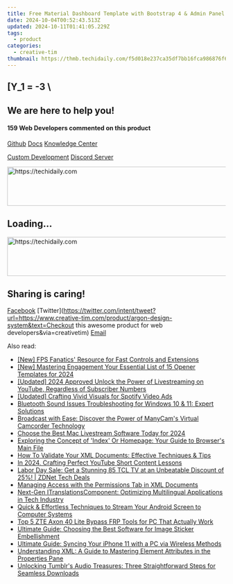 ```yaml
---
title: Free Material Dashboard Template with Bootstrap 4 & Admin Panel - Creative Tim
date: 2024-10-04T00:52:43.513Z
updated: 2024-10-11T01:41:05.229Z
tags:
  - product
categories:
  - creative-tim
thumbnail: https://thmb.techidaily.com/f5d018e237ca35df7bb16fca986876f6ddcdb7436b36eba79522a3c2c30bdf0b.jpg
---
```


## \[Y_1 = -3 \

## We are here to help you!

#### 159 Web Developers commented on this product

[Github](https://github.com/creativetimofficial/argon-design-system) [Docs](https://tools.techidaily.com/creative-tim/products/) [Knowledge Center](https://tools.techidaily.com/creative-tim/products/) 

[Custom Development](https://tools.techidaily.com/creative-tim/products/) [Discord Server](https://discord.com/invite/FhCJCaHdQa) 

<!-- affiliate ads begin -->
<a href="https://appsumo.8odi.net/c/5597632/2094421/7443" target="_top" id="2094421">
  <img src="//a.impactradius-go.com/display-ad/7443-2094421" border="0" alt="https://techidaily.com" width="728" height="90"/>
</a>
<img height="0" width="0" src="https://appsumo.8odi.net/i/5597632/2094421/7443" style="position:absolute;visibility:hidden;" border="0" />
<!-- affiliate ads end -->

## Loading...

<!-- affiliate ads begin -->
<a href="https://unicoeye.pxf.io/c/5597632/2134247/18498" target="_top" id="2134247">
  <img src="//a.impactradius-go.com/display-ad/18498-2134247" border="0" alt="https://techidaily.com" width="728" height="90"/>
</a>
<img height="0" width="0" src="https://unicoeye.pxf.io/i/5597632/2134247/18498" style="position:absolute;visibility:hidden;" border="0" />
<!-- affiliate ads end -->

## Sharing is caring!

[Facebook](https://www.facebook.com/sharer/sharer.php?u=https://www.creative-tim.com/product/argon-design-system?src=sdkpreparse) [Twitter](https://twitter.com/intent/tweet?url=https://www.creative-tim.com/product/argon-design-system&text=Checkout this awesome product for web developers&via=creativetim) [Email](https://tools.techidaily.com/creative-tim/products/)

<ins class="adsbygoogle"
     style="display:block"
     data-ad-format="autorelaxed"
     data-ad-client="ca-pub-7571918770474297"
     data-ad-slot="1223367746"></ins>

<ins class="adsbygoogle"
     style="display:block"
     data-ad-client="ca-pub-7571918770474297"
     data-ad-slot="8358498916"
     data-ad-format="auto"
     data-full-width-responsive="true"></ins>

<span class="atpl-alsoreadstyle">Also read:</span>
<div><ul>
<li><a href="https://some-approaches.techidaily.com/new-fps-fanatics-resource-for-fast-controls-and-extensions/"><u>[New] FPS Fanatics' Resource for Fast Controls and Extensions</u></a></li>
<li><a href="https://youtube-blog.techidaily.com/astering-engagement-your-essential-list-of-15-opener-templates-for-2024/"><u>[New] Mastering Engagement Your Essential List of 15 Opener Templates for 2024</u></a></li>
<li><a href="https://article-tips.techidaily.com/updated-2024-approved-unlock-the-power-of-livestreaming-on-youtube-regardless-of-subscriber-numbers/"><u>[Updated] 2024 Approved Unlock the Power of Livestreaming on YouTube, Regardless of Subscriber Numbers</u></a></li>
<li><a href="https://vimeo-videos.techidaily.com/updated-crafting-vivid-visuals-for-spotify-video-ads/"><u>[Updated] Crafting Vivid Visuals for Spotify Video Ads</u></a></li>
<li><a href="https://sound-issues.techidaily.com/bluetooth-sound-issues-troubleshooting-for-windows-10-and-11-expert-solutions/"><u>Bluetooth Sound Issues Troubleshooting for Windows 10 & 11: Expert Solutions</u></a></li>
<li><a href="https://vp-tips.techidaily.com/broadcast-with-ease-discover-the-power-of-manycams-virtual-camcorder-technology/"><u>Broadcast with Ease: Discover the Power of ManyCam's Virtual Camcorder Technology</u></a></li>
<li><a href="https://extra-hints.techidaily.com/choose-the-best-mac-livestream-software-today-for-2024/"><u>Choose the Best Mac Livestream Software Today for 2024</u></a></li>
<li><a href="https://fox-tls.techidaily.com/exploring-the-concept-of-index-or-homepage-your-guide-to-browsers-main-file/"><u>Exploring the Concept of 'Index' Or Homepage: Your Guide to Browser's Main File</u></a></li>
<li><a href="https://fox-tls.techidaily.com/how-to-validate-your-xml-documents-effective-techniques-and-tips/"><u>How To Validate Your XML Documents: Effective Techniques & Tips</u></a></li>
<li><a href="https://youtube-docs.techidaily.com/24-crafting-perfect-youtube-short-content-lessons/"><u>In 2024, Crafting Perfect YouTube Short Content Lessons</u></a></li>
<li><a href="https://games-able.techidaily.com/labor-day-sale-get-a-stunning-85-tcl-tv-at-an-unbeatable-discount-of-25-zdnet-tech-deals/"><u>Labor Day Sale: Get a Stunning 85 TCL TV at an Unbeatable Discount of 25%! | ZDNet Tech Deals</u></a></li>
<li><a href="https://fox-tls.techidaily.com/managing-access-with-the-permissions-tab-in-xml-documents/"><u>Managing Access with the Permissions Tab in XML Documents</u></a></li>
<li><a href="https://fox-tls.techidaily.com/next-gen-itranslationscomponent-optimizing-multilingual-applications-in-tech-industry/"><u>Next-Gen ITranslationsComponent: Optimizing Multilingual Applications in Tech Industry</u></a></li>
<li><a href="https://fox-tls.techidaily.com/quick-and-effortless-techniques-to-stream-your-android-screen-to-computer-systems/"><u>Quick & Effortless Techniques to Stream Your Android Screen to Computer Systems</u></a></li>
<li><a href="https://bypass-frp.techidaily.com/top-5-zte-axon-40-lite-bypass-frp-tools-for-pc-that-actually-work-by-drfone-android/"><u>Top 5 ZTE Axon 40 Lite Bypass FRP Tools for PC That Actually Work</u></a></li>
<li><a href="https://fox-tls.techidaily.com/ultimate-guide-choosing-the-best-software-for-image-sticker-embellishment/"><u>Ultimate Guide: Choosing the Best Software for Image Sticker Embellishment</u></a></li>
<li><a href="https://fox-tls.techidaily.com/ultimate-guide-syncing-your-iphone-11-with-a-pc-via-wireless-methods/"><u>Ultimate Guide: Syncing Your iPhone 11 with a PC via Wireless Methods</u></a></li>
<li><a href="https://fox-tls.techidaily.com/understanding-xml-a-guide-to-mastering-element-attributes-in-the-properties-pane/"><u>Understanding XML: A Guide to Mastering Element Attributes in the Properties Pane</u></a></li>
<li><a href="https://fox-tls.techidaily.com/unlocking-tumblrs-audio-treasures-three-straightforward-steps-for-seamless-downloads/"><u>Unlocking Tumblr's Audio Treasures: Three Straightforward Steps for Seamless Downloads</u></a></li>
</ul></div>

